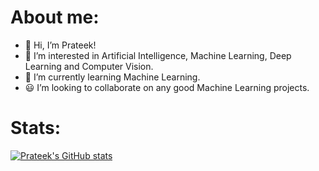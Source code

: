 # About me:
- 👋 Hi, I’m Prateek!
- 👀 I’m interested in Artificial Intelligence, Machine Learning, Deep Learning and Computer Vision.
- 🌱 I’m currently learning Machine Learning.
- 😃 I’m looking to collaborate on any good Machine Learning projects.

<!---
airprateek/airprateek is a ✨ special ✨ repository because its `README.md` (this file) appears on your GitHub profile.
You can click the Preview link to take a look at your changes.
--->

# Stats:

[![Prateek's GitHub stats](https://github-readme-stats.vercel.app/api?username=airprateek)](https://github.com/anuraghazra/github-readme-stats)

